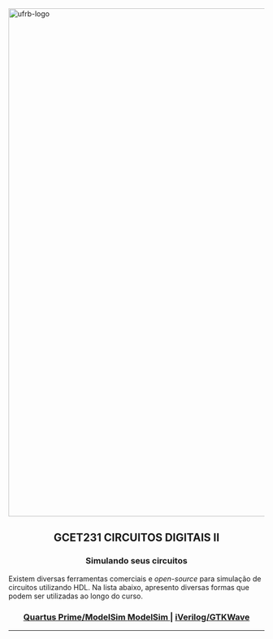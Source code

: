 <img width="1000" alt="ufrb-logo" src="https://www.ufrb.edu.br/ascom/images/marca2017/marca-HORIZONTAL-UFRB-PNG.png">

<div align="center">
  <h2>GCET231 CIRCUITOS DIGITAIS II</h2>
  <h3>Simulando seus circuitos</h3>
</div>

Existem diversas ferramentas comerciais e _open-source_ para simulação de circuitos utilizando HDL. Na lista abaixo, apresento diversas formas que podem ser utilizadas ao longo do curso.

<div align="center">
  <h3>
    <a href="https://github.com/GCET231/tutorial3-simulacao-hdl/tree/main/Quartus-Prime-ModelSim">
      Quartus Prime/ModelSim
    </a>
    <a href="https://github.com/GCET231/tutorial3-simulacao-hdl/tree/main/ModelSim">
      ModelSim
    </a>
    <span> | </span>
    <a href="https://github.com/GCET231/tutorial3-simulacao-hdl/tree/main/iVerilog-GTKWave">
      iVerilog/GTKWave
    </a>
  </h3>
</div>

---
